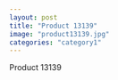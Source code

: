 ```yaml
---
layout: post
title: "Product 13139"
image: "product13139.jpg"
categories: "category1"
---
```

Product 13139
